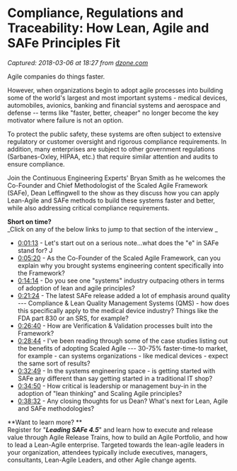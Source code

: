 # Compliance, Regulations and Traceability: How Lean, Agile and SAFe Principles Fit

_Captured: 2018-03-06 at 18:27 from [dzone.com](https://dzone.com/articles/compliance-regulations-and-traceability-how-lean-a?edition=366207&utm_source=Zone%20Newsletter&utm_medium=email&utm_campaign=agile%202018-03-06)_

Agile companies do things faster.

However, when organizations begin to adopt agile processes into building some of the world's largest and most important systems - medical devices, automobiles, avionics, banking and financial systems and aerospace and defense -- terms like "faster, better, cheaper" no longer become the key motivator where failure is not an option.

To protect the public safety, these systems are often subject to extensive regulatory or customer oversight and rigorous compliance requirements. In addition, many enterprises are subject to other government regulations (Sarbanes-Oxley, HIPAA, etc.) that require similar attention and audits to ensure compliance.

Join the Continuous Engineering Experts' Bryan Smith as he welcomes the Co-Founder and Chief Methodologist of the Scaled Agile Framework (SAFe), Dean Leffingwell to the show as they discuss how you can apply Lean-Agile and SAFe methods to build these systems faster and better, while also addressing critical compliance requirements.

**Short on time?**  
_Click on any of the below links to jump to that section of the interview _

  * [0:01:13](https://www.youtube.com/watch?v=1M8VL4b-Q7k&t=73s) - Let's start out on a serious note…what does the "e" in SAFe stand for? J
  * [0:05:20](https://www.youtube.com/watch?v=1M8VL4b-Q7k&t=320s) - As the Co-Founder of the Scaled Agile Framework, can you explain why you brought systems engineering content specifically into the Framework? 
  * [0:14:14](https://www.youtube.com/watch?v=1M8VL4b-Q7k&t=854s) - Do you see one "systems" industry outpacing others in terms of adoption of lean and agile principles? 
  * [0:21:24](https://www.youtube.com/watch?v=1M8VL4b-Q7k&t=1284s) - The latest SAFe release added a lot of emphasis around quality --- Compliance & Lean Quality Management Systems (QMS) - how does this specifically apply to the medical device industry? Things like the FDA part 830 or an SRS, for example? 
  * [0:26:40](https://www.youtube.com/watch?v=1M8VL4b-Q7k&t=1600s) \- How are Verification & Validation processes built into the Framework? 
  * [0:28:44](https://www.youtube.com/watch?v=1M8VL4b-Q7k&t=1724s) - I've been reading through some of the case studies listing out the benefits of adopting Scaled Agile --- 30-75% faster-time-to market, for example - can systems organizations - like medical devices - expect the same sort of results? 
  * [0:32:49](https://www.youtube.com/watch?v=1M8VL4b-Q7k&t=1969s) - In the systems engineering space - is getting started with SAFe any different than say getting started in a traditional IT shop? 
  * [0:34:50](https://www.youtube.com/watch?v=1M8VL4b-Q7k&t=2090s) - How critical is leadership or management buy-in in the adoption of "lean thinking" and Scaling Agile principles? 
  * [0:38:32](https://www.youtube.com/watch?v=1M8VL4b-Q7k&t=2312s) - Any closing thoughts for us Dean? What's next for Lean, Agile and SAFe methodologies? 

**Want to learn more? **  
Register for "_**Leading SAFe 4.5**_" and learn how to execute and release value through Agile Release Trains, how to build an Agile Portfolio, and how to lead a Lean-Agile enterprise. Targeted towards the lean-agile leaders in your organization, attendees typically include executives, managers, consultants, Lean-Agile Leaders, and other Agile change agents.
